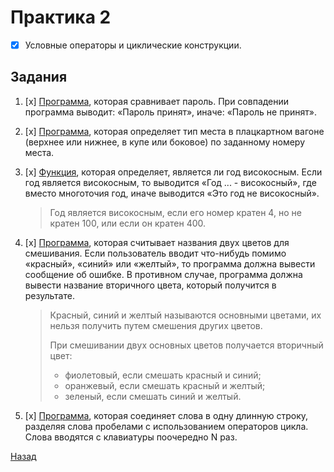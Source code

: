 # Практика 2
- [x] Условные операторы и циклические конструкции.

## Задания

1. [x] [Программа](task1.py), которая сравнивает пароль. При совпадении программа выводит: «Пароль принят», иначе: «Пароль не принят».

2. [x] [Программа](task2.py), которая определяет тип места в плацкартном вагоне (верхнее или нижнее, в купе или боковое) по заданному номеру места.

3. [x] [Функция](task3.py), которая определяет, является ли год високосным. Если год является високосным, то выводится «Год ... - високосный», где вместо многоточия год, иначе выводится «Это год не високосный».

    > Год является високосным, если его номер кратен 4, но не кратен 100, или если он кратен 400.

4. [x] [Программа](task4.py), которая считывает названия двух цветов для смешивания. Если пользователь вводит что-нибудь помимо «красный», «синий» или «желтый», то программа должна вывести сообщение об ошибке. В противном случае, программа должна вывести название вторичного цвета, который получится в результате.

    > Красный, синий и желтый называются основными цветами, их нельзя получить путем смешения других цветов.
    >
    > При смешивании двух основных цветов получается вторичный цвет:
    > - фиолетовый, если смешать красный и синий;
    > - оранжевый, если смешать красный и желтый;
    > - зеленый, если смешать синий и желтый.


5. [x] [Программа](task5.py), которая соединяет слова в одну длинную строку, разделяя слова пробелами с использованием операторов цикла. Слова вводятся с клавиатуры поочередно N раз.

[Назад](..)